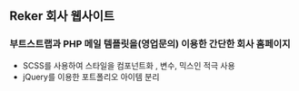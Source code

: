 ## Reker 회사 웹사이트

### 부트스트랩과 PHP 메일 템플릿을(영업문의) 이용한 간단한 회사 홈페이지

- SCSS를 사용하여 스타일을 컴포넌트화 , 변수, 믹스인 적극 사용
- jQuery를 이용한 포트폴리오 아이템 분리
